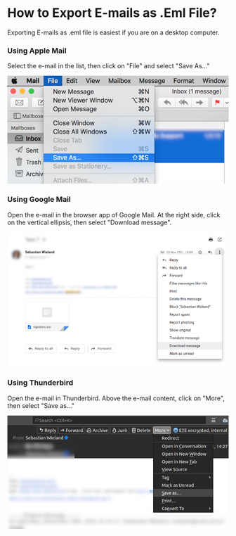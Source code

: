 # How to Export E-mails as .Eml File?

Exporting E-mails as .eml file is easiest if you are on a desktop computer.

### Using Apple Mail

Select the e-mail in the list, then click on "File" and select "Save As..."

[![Exporting Emails in Apple Mail](/assets/content/images/apple-mail.png)](/assets/content/images/apple-mail.png)

### Using Google Mail

Open the e-mail in the browser app of Google Mail. At the right side, click on
the vertical ellipsis, then select "Download message".

[![Exporting Emails in Google Mail](/assets/content/images/google-mail.png)](/assets/content/images/google-mail.png)

### Using Thunderbird

Open the e-mail in Thunderbird. Above the e-mail content, click on "More", then
select "Save as..."

[![Exporting Emails in Thunderbird](/assets/content/images/thunderbird.png)](/assets/content/images/thunderbird.png)
